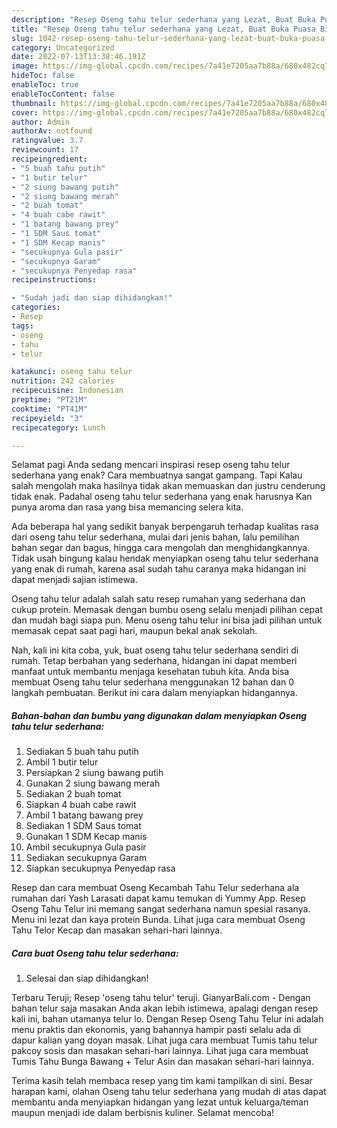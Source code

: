 ```yaml
---
description: "Resep Oseng tahu telur sederhana yang Lezat, Buat Buka Puasa Bisa Manjain Lidah"
title: "Resep Oseng tahu telur sederhana yang Lezat, Buat Buka Puasa Bisa Manjain Lidah"
slug: 1042-resep-oseng-tahu-telur-sederhana-yang-lezat-buat-buka-puasa-bisa-manjain-lidah
category: Uncategorized
date: 2022-07-13T13:38:46.191Z
image: https://img-global.cpcdn.com/recipes/7a41e7205aa7b88a/680x482cq70/oseng-tahu-telur-sederhana-foto-resep-utama.jpg
hideToc: false
enableToc: true
enableTocContent: false
thumbnail: https://img-global.cpcdn.com/recipes/7a41e7205aa7b88a/680x482cq70/oseng-tahu-telur-sederhana-foto-resep-utama.jpg
cover: https://img-global.cpcdn.com/recipes/7a41e7205aa7b88a/680x482cq70/oseng-tahu-telur-sederhana-foto-resep-utama.jpg
author: Admin
authorAv: notfound
ratingvalue: 3.7
reviewcount: 17
recipeingredient:
- "5 buah tahu putih"
- "1 butir telur"
- "2 siung bawang putih"
- "2 siung bawang merah"
- "2 buah tomat"
- "4 buah cabe rawit"
- "1 batang bawang prey"
- "1 SDM Saus tomat"
- "1 SDM Kecap manis"
- "secukupnya Gula pasir"
- "secukupnya Garam"
- "secukupnya Penyedap rasa"
recipeinstructions:

- "Sudah jadi dan siap dihidangkan!"
categories:
- Resep
tags:
- oseng
- tahu
- telur

katakunci: oseng tahu telur 
nutrition: 242 calories
recipecuisine: Indonesian
preptime: "PT21M"
cooktime: "PT41M"
recipeyield: "3"
recipecategory: Lunch

---
```



Selamat pagi Anda sedang mencari inspirasi resep oseng tahu telur sederhana yang enak? Cara membuatnya sangat gampang. Tapi Kalau salah mengolah maka hasilnya tidak akan memuaskan dan justru cenderung tidak enak. Padahal oseng tahu telur sederhana yang enak harusnya Kan punya aroma dan rasa yang bisa memancing selera kita.


Ada beberapa hal yang sedikit banyak berpengaruh terhadap kualitas rasa dari oseng tahu telur sederhana, mulai dari jenis bahan, lalu pemilihan bahan segar dan bagus, hingga cara mengolah dan menghidangkannya. Tidak usah bingung kalau hendak menyiapkan oseng tahu telur sederhana yang enak di rumah, karena asal sudah tahu caranya maka hidangan ini dapat menjadi sajian istimewa.

Oseng tahu telur adalah salah satu resep rumahan yang sederhana dan cukup protein. Memasak dengan bumbu oseng selalu menjadi pilihan cepat dan mudah bagi siapa pun. Menu oseng tahu telur ini bisa jadi pilihan untuk memasak cepat saat pagi hari, maupun bekal anak sekolah.


Nah, kali ini kita coba, yuk, buat oseng tahu telur sederhana sendiri di rumah. Tetap berbahan yang sederhana, hidangan ini dapat memberi manfaat untuk membantu menjaga kesehatan tubuh kita. Anda bisa membuat Oseng tahu telur sederhana menggunakan 12 bahan dan 0 langkah pembuatan. Berikut ini cara dalam menyiapkan hidangannya.

<!--inarticleads1-->

##### Bahan-bahan dan bumbu yang digunakan dalam menyiapkan Oseng tahu telur sederhana:

1. Sediakan 5 buah tahu putih
1. Ambil 1 butir telur
1. Persiapkan 2 siung bawang putih
1. Gunakan 2 siung bawang merah
1. Sediakan 2 buah tomat
1. Siapkan 4 buah cabe rawit
1. Ambil 1 batang bawang prey
1. Sediakan 1 SDM Saus tomat
1. Gunakan 1 SDM Kecap manis
1. Ambil secukupnya Gula pasir
1. Sediakan secukupnya Garam
1. Siapkan secukupnya Penyedap rasa


Resep dan cara membuat Oseng Kecambah Tahu Telur sederhana ala rumahan dari Yash Larasati dapat kamu temukan di Yummy App. Resep Oseng Tahu Telur ini memang sangat sederhana namun spesial rasanya. Menu ini lezat dan kaya protein Bunda. Lihat juga cara membuat Oseng Tahu Telor Kecap dan masakan sehari-hari lainnya. 

<!--inarticleads2-->

##### Cara buat Oseng tahu telur sederhana:


1. Selesai dan siap dihidangkan!

Terbaru Teruji; Resep &#39;oseng tahu telur&#39; teruji. GianyarBali.com - Dengan bahan telur saja masakan Anda akan lebih istimewa, apalagi dengan resep kali ini, bahan utamanya telur lo. Dengan Resep Oseng Tahu Telur ini adalah menu praktis dan ekonomis, yang bahannya hampir pasti selalu ada di dapur kalian yang doyan masak. Lihat juga cara membuat Tumis tahu telur pakcoy sosis dan masakan sehari-hari lainnya. Lihat juga cara membuat Tumis Tahu Bunga Bawang + Telur Asin dan masakan sehari-hari lainnya. 

Terima kasih telah membaca resep yang tim kami tampilkan di sini. Besar harapan kami, olahan Oseng tahu telur sederhana yang mudah di atas dapat membantu anda menyiapkan hidangan yang lezat untuk keluarga/teman maupun menjadi ide dalam berbisnis kuliner. Selamat mencoba!
